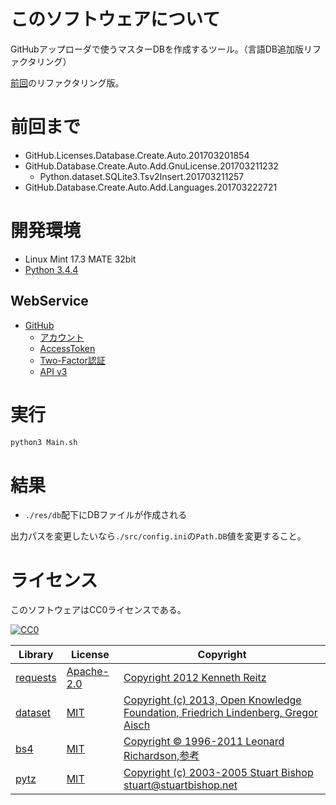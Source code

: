 ﻿# このソフトウェアについて

GitHubアップローダで使うマスターDBを作成するツール。（言語DB追加版リファクタリング）

[前回](https://github.com/ytyaru/GitHub.Database.Create.Auto.Add.Languages.201703222721)のリファクタリング版。

# 前回まで

* GitHub.Licenses.Database.Create.Auto.201703201854
* GitHub.Database.Create.Auto.Add.GnuLicense.201703211232
    * Python.dataset.SQLite3.Tsv2Insert.201703211257
* GitHub.Database.Create.Auto.Add.Languages.201703222721

# 開発環境

* Linux Mint 17.3 MATE 32bit
* [Python 3.4.4](https://www.python.org/downloads/release/python-343/)

## WebService

* [GitHub](https://github.com/)
    * [アカウント](https://github.com/join?source=header-home)
    * [AccessToken](https://github.com/settings/tokens)
    * [Two-Factor認証](https://github.com/settings/two_factor_authentication/intro)
    * [API v3](https://developer.github.com/v3/)

# 実行

```sh
python3 Main.sh
```

# 結果

* `./res/db`配下にDBファイルが作成される

出力パスを変更したいなら`./src/config.ini`の`Path.DB`値を変更すること。

# ライセンス #

このソフトウェアはCC0ライセンスである。

[![CC0](http://i.creativecommons.org/p/zero/1.0/88x31.png "CC0")](http://creativecommons.org/publicdomain/zero/1.0/deed.ja)

Library|License|Copyright
-------|-------|---------
[requests](http://requests-docs-ja.readthedocs.io/en/latest/)|[Apache-2.0](https://opensource.org/licenses/Apache-2.0)|[Copyright 2012 Kenneth Reitz](http://requests-docs-ja.readthedocs.io/en/latest/user/intro/#requests)
[dataset](https://dataset.readthedocs.io/en/latest/)|[MIT](https://opensource.org/licenses/MIT)|[Copyright (c) 2013, Open Knowledge Foundation, Friedrich Lindenberg, Gregor Aisch](https://github.com/pudo/dataset/blob/master/LICENSE.txt)
[bs4](https://www.crummy.com/software/BeautifulSoup/bs4/doc/)|[MIT](https://opensource.org/licenses/MIT)|[Copyright © 1996-2011 Leonard Richardson](https://pypi.python.org/pypi/beautifulsoup4),[参考](http://tdoc.info/beautifulsoup/)
[pytz](https://github.com/newvem/pytz)|[MIT](https://opensource.org/licenses/MIT)|[Copyright (c) 2003-2005 Stuart Bishop <stuart@stuartbishop.net>](https://github.com/newvem/pytz/blob/master/LICENSE.txt)

